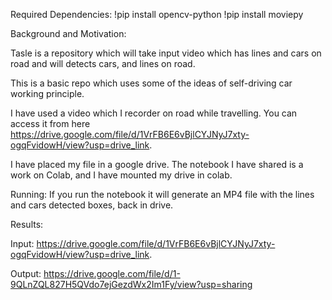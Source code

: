 Required Dependencies:
!pip install opencv-python
!pip install moviepy

Background and Motivation:

Tasle is a repository which will take input video which has lines and cars on road and will detects cars, and lines on road.

This is a basic repo which uses some of the ideas of self-driving car working principle.

I have used a video which I recorder on road while travelling. You can access it from here https://drive.google.com/file/d/1VrFB6E6vBjlCYJNyJ7xty-ogqFvidowH/view?usp=drive_link.

I have placed my file in a google drive. The notebook I have shared is a work on Colab, and I have mounted my drive in colab.

Running:
If you run the notebook it will generate an MP4 file with the lines and cars detected boxes, back in drive.

Results:

Input:
https://drive.google.com/file/d/1VrFB6E6vBjlCYJNyJ7xty-ogqFvidowH/view?usp=drive_link.

Output:
https://drive.google.com/file/d/1-9QLnZQL827H5QVdo7ejGezdWx2Im1Fy/view?usp=sharing
